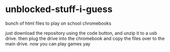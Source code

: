 # unblocked-stuff-i-guess
bunch of html files to play on school chromebooks

just download the repository using the code button, and unzip it to a usb drive. then plug the drive into the chromebook and copy the files over to the main drive. now you can play games yay
